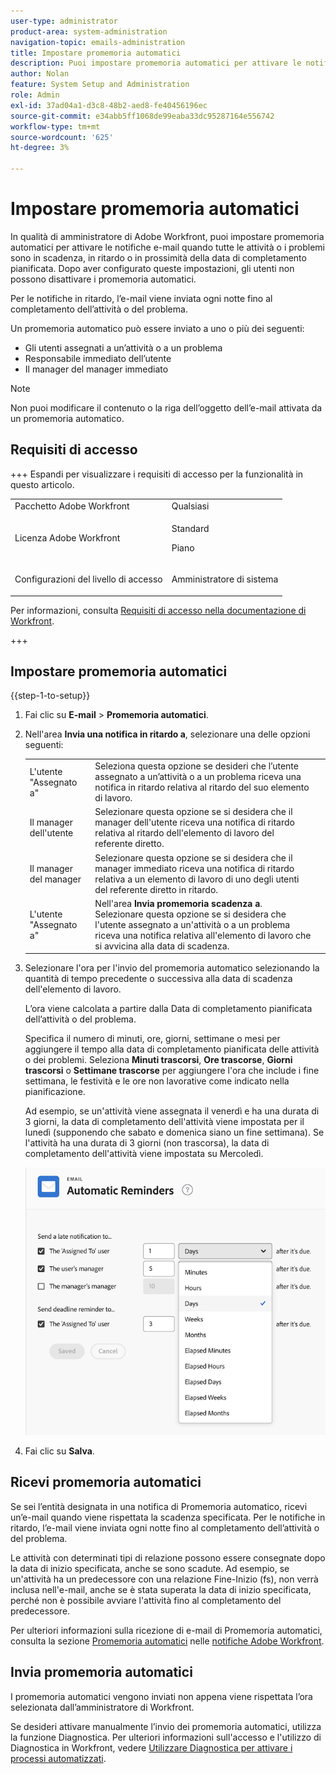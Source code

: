 ```yaml
---
user-type: administrator
product-area: system-administration
navigation-topic: emails-administration
title: Impostare promemoria automatici
description: Puoi impostare promemoria automatici per attivare le notifiche e-mail quando tutte le attività o i problemi sono in scadenza, in ritardo o in prossimità della data di completamento pianificata.
author: Nolan
feature: System Setup and Administration
role: Admin
exl-id: 37ad04a1-d3c8-48b2-aed8-fe40456196ec
source-git-commit: e34abb5ff1068de99eaba33dc95287164e556742
workflow-type: tm+mt
source-wordcount: '625'
ht-degree: 3%

---
```


# Impostare promemoria automatici

<!--DON'T DELETE, DRAFT OR HIDE THIS ARTICLE. IT IS LINKED TO THE PRODUCT, THROUGH THE CONTEXT SENSITIVE HELP LINKS.-->

In qualità di amministratore di Adobe Workfront, puoi impostare promemoria automatici per attivare le notifiche e-mail quando tutte le attività o i problemi sono in scadenza, in ritardo o in prossimità della data di completamento pianificata. Dopo aver configurato queste impostazioni, gli utenti non possono disattivare i promemoria automatici.

Per le notifiche in ritardo, l’e-mail viene inviata ogni notte fino al completamento dell’attività o del problema.

Un promemoria automatico può essere inviato a uno o più dei seguenti:

* Gli utenti assegnati a un’attività o a un problema
* Responsabile immediato dell’utente
* Il manager del manager immediato

>[!NOTE]
>
>Non puoi modificare il contenuto o la riga dell’oggetto dell’e-mail attivata da un promemoria automatico.

## Requisiti di accesso

+++ Espandi per visualizzare i requisiti di accesso per la funzionalità in questo articolo.

<table style="table-layout:auto"> 
 <col> 
 <col> 
 <tbody> 
  <tr> 
   <td role="rowheader">Pacchetto Adobe Workfront</td> 
   <td>Qualsiasi</td> 
  </tr> 
  <tr> 
   <td role="rowheader">Licenza Adobe Workfront</td> 
   <td>
   <p>Standard</p>
   <p>Piano</p></td> 
  </tr> 
  <tr> 
   <td role="rowheader">Configurazioni del livello di accesso</td> 
   <td> <p>Amministratore di sistema</p> </td> 
  </tr> 
 </tbody> 
</table>

Per informazioni, consulta [Requisiti di accesso nella documentazione di Workfront](/help/quicksilver/administration-and-setup/add-users/access-levels-and-object-permissions/access-level-requirements-in-documentation.md).

+++

## Impostare promemoria automatici

{{step-1-to-setup}}

1. Fai clic su **E-mail** > **Promemoria automatici**.

1. Nell&#39;area **Invia una notifica in ritardo a**, selezionare una delle opzioni seguenti:

   <table>
    <tr>
        <td>L'utente "Assegnato a"</td>
        <td>Seleziona questa opzione se desideri che l’utente assegnato a un’attività o a un problema riceva una notifica in ritardo relativa al ritardo del suo elemento di lavoro.</td>
        <td></td>
    </tr>
    <tr>
        <td>Il manager dell'utente</td>
        <td>Selezionare questa opzione se si desidera che il manager dell'utente riceva una notifica di ritardo relativa al ritardo dell'elemento di lavoro del referente diretto.</td>
        <td></td>
    </tr>
    <tr>
        <td>Il manager del manager</td>
        <td>Selezionare questa opzione se si desidera che il manager immediato riceva una notifica di ritardo relativa a un elemento di lavoro di uno degli utenti del referente diretto in ritardo.</td>
        <td></td>
    </tr>
    <tr>
        <td>L'utente "Assegnato a"</td>
        <td>Nell'area <b>Invia promemoria scadenza a</b>. Selezionare questa opzione se si desidera che l'utente assegnato a un'attività o a un problema riceva una notifica relativa all'elemento di lavoro che si avvicina alla data di scadenza.</td>
        <td></td>
    </tr>
   </table>

1. Selezionare l&#39;ora per l&#39;invio del promemoria automatico selezionando la quantità di tempo precedente o successiva alla data di scadenza dell&#39;elemento di lavoro.

   L’ora viene calcolata a partire dalla Data di completamento pianificata dell’attività o del problema.

   Specifica il numero di minuti, ore, giorni, settimane o mesi per aggiungere il tempo alla data di completamento pianificata delle attività o dei problemi. Seleziona **Minuti trascorsi**, **Ore trascorse**, **Giorni trascorsi** o **Settimane trascorse** per aggiungere l&#39;ora che include i fine settimana, le festività e le ore non lavorative come indicato nella pianificazione.

   Ad esempio, se un&#39;attività viene assegnata il venerdì e ha una durata di 3 giorni, la data di completamento dell&#39;attività viene impostata per il lunedì (supponendo che sabato e domenica siano un fine settimana). Se l&#39;attività ha una durata di 3 giorni (non trascorsa), la data di completamento dell&#39;attività viene impostata su Mercoledì.

   ![Incrementi di tempo](assets/time-increments-for-automatic-reminder.png)

1. Fai clic su **Salva**.

## Ricevi promemoria automatici

Se sei l’entità designata in una notifica di Promemoria automatico, ricevi un’e-mail quando viene rispettata la scadenza specificata. Per le notifiche in ritardo, l’e-mail viene inviata ogni notte fino al completamento dell’attività o del problema.

Le attività con determinati tipi di relazione possono essere consegnate dopo la data di inizio specificata, anche se sono scadute. Ad esempio, se un&#39;attività ha un predecessore con una relazione Fine-Inizio (fs), non verrà inclusa nell&#39;e-mail, anche se è stata superata la data di inizio specificata, perché non è possibile avviare l&#39;attività fino al completamento del predecessore.

Per ulteriori informazioni sulla ricezione di e-mail di Promemoria automatici, consulta la sezione [Promemoria automatici](../../../workfront-basics/using-notifications/wf-notifications.md#automatic-reminders) nelle [notifiche Adobe Workfront](../../../workfront-basics/using-notifications/wf-notifications.md).

## Invia promemoria automatici

I promemoria automatici vengono inviati non appena viene rispettata l’ora selezionata dall’amministratore di Workfront.

Se desideri attivare manualmente l’invio dei promemoria automatici, utilizza la funzione Diagnostica. Per ulteriori informazioni sull&#39;accesso e l&#39;utilizzo di Diagnostica in Workfront, vedere [Utilizzare Diagnostica per attivare i processi automatizzati](../../../administration-and-setup/manage-workfront/run-diagnostics/use-diagnostics-to-trigger-automated-processes.md).
